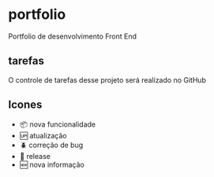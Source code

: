 # portfolio

Portfolio de desenvolvimento Front End

## tarefas

O controle de tarefas desse projeto será realizado no GitHub

## Icones

- :package: nova funcionalidade
- :up: atualização
- :beetle: correção de bug
- :checkered_flag: release
- :new: nova informação
